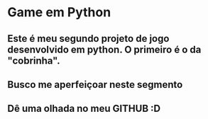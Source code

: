 # Game em Python

## Este é meu segundo projeto de jogo desenvolvido em python. O primeiro é o da "cobrinha".
## Busco me aperfeiçoar neste segmento
## Dê uma olhada no meu GITHUB :D
